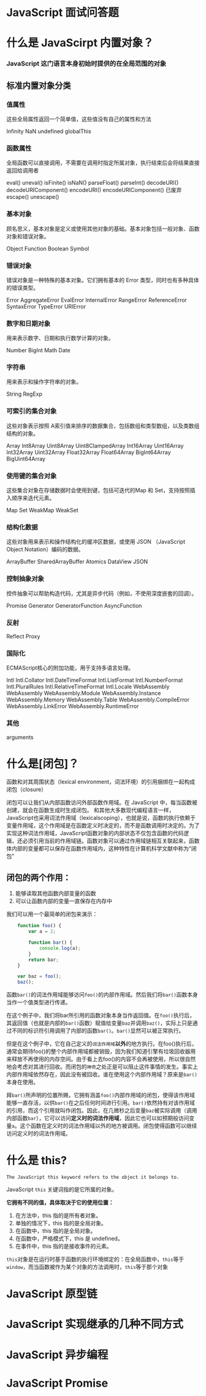 JavaScript 面试问答题
======

# 什么是 JavaScirpt 内置对象？
### JavaScript 这门语言本身初始时提供的在全局范围的对象

## 标准内置对象分类
### 值属性
这些全局属性返回一个简单值，这些值没有自己的属性和方法

Infinity
NaN
undefined
globalThis
### 函数属性
全局函数可以直接调用，不需要在调用时指定所属对象，执行结束后会将结果直接返回给调用者

eval()
uneval()
isFinite()
isNaN()
parseFloat()
parseInt()
decodeURI()
decodeURIComponent()
encodeURI()
encodeURIComponent()
已废弃
escape()
unescape()

### 基本对象
顾名思义，基本对象是定义或使用其他对象的基础。基本对象包括一般对象、函数对象和错误对象。

Object
Function
Boolean
Symbol
### 错误对象
错误对象是一种特殊的基本对象。它们拥有基本的 Error 类型，同时也有多种具体的错误类型。

Error
AggregateError
EvalError
InternalError
RangeError
ReferenceError
SyntaxError
TypeError
URIError
### 数字和日期对象
用来表示数字、日期和执行数学计算的对象。

Number
BigInt
Math
Date
### 字符串
用来表示和操作字符串的对象。

String
RegExp
### 可索引的集合对象
这些对象表示按照    A索引值来排序的数据集合，包括数组和类型数组，以及类数组结构的对象。

Array
Int8Array
Uint8Array
Uint8ClampedArray
Int16Array
Uint16Array
Int32Array
Uint32Array
Float32Array
Float64Array
BigInt64Array
BigUint64Array
### 使用键的集合对象
这些集合对象在存储数据时会使用到键，包括可迭代的Map 和 Set，支持按照插入顺序来迭代元素。

Map
Set
WeakMap
WeakSet
### 结构化数据
这些对象用来表示和操作结构化的缓冲区数据，或使用 JSON （JavaScript Object Notation）编码的数据。

ArrayBuffer
SharedArrayBuffer
Atomics
DataView
JSON
### 控制抽象对象
控件抽象可以帮助构造代码，尤其是异步代码（例如，不使用深度嵌套的回调）。

Promise
Generator
GeneratorFunction
AsyncFunction
### 反射
Reflect
Proxy
### 国际化
ECMAScript核心的附加功能，用于支持多语言处理。

Intl
Intl.Collator
Intl.DateTimeFormat
Intl.ListFormat
Intl.NumberFormat
Intl.PluralRules
Intl.RelativeTimeFormat
Intl.Locale
WebAssembly
WebAssembly
WebAssembly.Module
WebAssembly.Instance
WebAssembly.Memory
WebAssembly.Table
WebAssembly.CompileError
WebAssembly.LinkError
WebAssembly.RuntimeError
### 其他
arguments



# 什么是[闭包]？
函数和对其周围状态（lexical environment，词法环境）的引用捆绑在一起构成闭包（closure）

闭包可以让我们从内部函数访问外部函数作用域。在 JavaScript 中，每当函数被创建，就会在函数生成时生成闭包。
和其他大多数现代编程语言一样，JavaScript也采用词法作用域（lexicalscoping），也就是说，函数的执行依赖于变量作用域，这个作用域是在函数定义时决定的，而不是函数调用时决定的。为了实现这种词法作用域，JavaScript函数对象的内部状态不仅包含函数的代码逻辑，还必须引用当前的作用域链。函数对象可以通过作用域链相互关联起来，函数体内部的变量都可以保存在函数作用域内，这种特性在计算机科学文献中称为“闭包”

## 闭包的两个作用：
1. 能够读取其他函数内部变量的函数
2. 可以让函数内部的变量一直保存在内存中

我们可以用一个最简单的闭包来演示：

```JavaScript
    function foo() {
        var a = 2;

        function bar() {
            console.log(a);
        }
        return bar;
    }

    var baz = foo();
    baz();
```
函数`bar()`的词法作用域能够访问`foo()`的内部作用域。然后我们将`bar()`函数本身当作一个值类型进行传递。

在这个例子中，我们将bar所引用的函数对象本身当作返回值。在`foo()`执行后，其返回值（也就是内部的`bar()`函数）赋值给变量`baz`并调用`baz()`，实际上只是通过不同的标识符引用调用了内部的函数`bar()`。`bar()`显然可以被正常执行。

但是在这个例子中，它在自己定义的`词法作用域`**以外**的地方执行。在foo()执行后，通常会期待foo()的整个内部作用域都被销毁，因为我们知道引擎有垃圾回收器用来释放不再使用的内存空间。由于看上去foo()的内容不会再被使用，所以很自然地会考虑对其进行回收。而闭包的`神奇`之处正是可以阻止这件事情的发生。事实上内部作用域依然存在，因此没有被回收。谁在使用这个内部作用域？原来是`bar()`本身在使用。

拜`bar()`所声明的位置所赐，它拥有涵盖`foo()`内部作用域的闭包，使得该作用域能够一直存活，以供`bar()`在之后任何时间进行引用。`bar()`依然持有对该作用域的引用，而这个引用就叫作闭包。因此，在几微秒之后变量`baz`被实际调用（调用内部函数`bar`），它可以访问**定义时的词法作用域**，因此它也可以如预期般访问变量`a`。这个函数在定义时的词法作用域以外的地方被调用。闭包使得函数可以继续访问定义时的词法作用域。


# 什么是 this?
`The JavaScript this keyword refers to the object it belongs to.`


JavaScript `this` 关键词指的是它所属的对象。


**它拥有不同的值，具体取决于它的使用位置：**


1. 在方法中，this 指的是所有者对象。
2. 单独的情况下，this 指的是全局对象。
3. 在函数中，this 指的是全局对象。
4. 在函数中，严格模式下，this 是 undefined。
5. 在事件中，this 指的是接收事件的元素。


`this`对象是在运行时基于函数的执行环境绑定的：在全局函数中，`this`等于`window`，而当函数被作为某个对象的方法调用时，`this`等于那个对象


# JavaScript 原型链
    
# JavaScript 实现继承的几种不同方式

# JavaScript 异步编程

# JavaScript Promise















